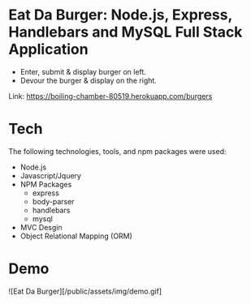 # Eat Da Burger: Node.js, Express, Handlebars and MySQL Full Stack Application

* Enter, submit & display burger on left.
* Devour the burger & display on the right.

Link: https://boiling-chamber-80519.herokuapp.com/burgers

# Tech
The following technologies, tools, and npm packages were used:
* Node.js
* Javascript/Jquery
* NPM Packages
	* express
	* body-parser  
	* handlebars
	* mysql
* MVC Desgin
* Object Relational Mapping (ORM)

# Demo
![Eat Da Burger][/public/assets/img/demo.gif]
